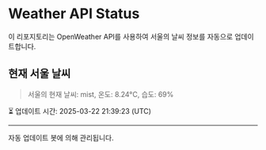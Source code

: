 
# Weather API Status

이 리포지토리는 OpenWeather API를 사용하여 서울의 날씨 정보를 자동으로 업데이트합니다.

## 현재 서울 날씨
> 서울의 현재 날씨: mist, 온도: 8.24°C, 습도: 69%

⏳ 업데이트 시간: 2025-03-22 21:39:23 (UTC)

---
자동 업데이트 봇에 의해 관리됩니다.
